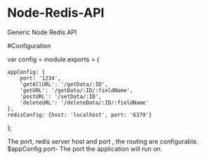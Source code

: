 # Node-Redis-API
Generic Node Redis API

#Configuration

var config = module.exports = {

    appConfig: {
        port: '1234',
        'getAllURL': '/getData/:ID',
        'getURL': '/getData/:ID/:fieldName',
        'postURL': '/setData/:ID',
        'deleteURL': '/deleteData/:ID/:fieldName'
    },
    redisConfig: {host: 'localhost', port: '6379'}
};

The port, redis server host and port , the routing are configurable.
$appConfig
port- The port the application will run on.
